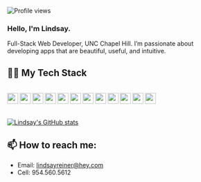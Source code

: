 
![Profile views](https://gpvc.arturio.dev/lindsayreiner)
<br>
### Hello, I'm Lindsay.

Full-Stack Web Developer, UNC Chapel Hill. I’m passionate about developing apps that are beautiful, useful, and intuitive.

## 👩‍💻 My Tech Stack
<br>

<img height="25" src="https://img.shields.io/badge/React-20232A?style=for-the-badge&logo=react&logoColor=61DAFB">
<img height="25" src="https://img.shields.io/badge/Material%20UI-007FFF?style=for-the-badge&logo=mui&logoColor=white">
<img height="25" src="https://img.shields.io/badge/JavaScript-323330?style=for-the-badge&logo=javascript&logoColor=F7DF1E">
<img height="25" src="https://img.shields.io/badge/Node.js-339933?style=for-the-badge&logo=nodedotjs&logoColor=white">
<img height="25" src="https://img.shields.io/badge/npm-CB3837?style=for-the-badge&logo=npm&logoColor=white">
<img height="25" src="https://img.shields.io/badge/HTML5-E34F26?style=for-the-badge&logo=html5&logoColor=white">
<img height="25" src="https://img.shields.io/badge/CSS3-1572B6?style=for-the-badge&logo=css3&logoColor=white">
<img height="25" src="https://img.shields.io/badge/json-5E5C5C?style=for-the-badge&logo=json&logoColor=white">
<img height="25" src="https://img.shields.io/badge/Sequelize-52B0E7?style=for-the-badge&logo=Sequelize&logoColor=white">
<img height="25" src="https://img.shields.io/badge/MySQL-005C84?style=for-the-badge&logo=mysql&logoColor=white">
<img height="25" src="https://img.shields.io/badge/MongoDB-4EA94B?style=for-the-badge&logo=mongodb&logoColor=white">
<img height="25" src="https://img.shields.io/badge/GIT-E44C30?style=for-the-badge&logo=git&logoColor=white">

<br>
<br>

[![Lindsay's GitHub stats](https://github-readme-stats.vercel.app/api?username=lindsayreiner&count_private=true&hide=stars&theme=radical)](https://github.com/anuraghazra/github-readme-stats)

## 📫 How to reach me: 

- Email: lindsayreiner@hey.com
- Cell: 954.560.5612



